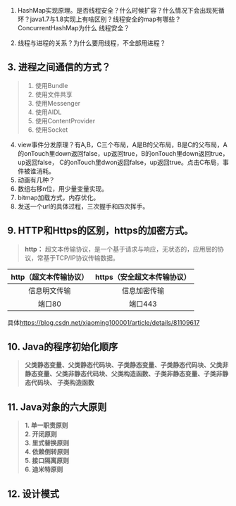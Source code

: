 1. HashMap实现原理。是否线程安全？什么时候扩容？什么情况下会出现死循环？java1.7与1.8实现上有啥区别？线程安全的map有哪些？ConcurrentHashMap为什么
线程安全？
> 
2. 线程与进程的关系？为什么要用线程，不全部用进程？
## 3. 进程之间通信的方式？
> 1. 使用Bundle<br>
> 2. 使用文件共享<br>
> 3. 使用Messenger <br>
> 4. 使用AIDL<br>
> 5. 使用ContentProvider <br>
> 6. 使用Socket <br>

4. view事件分发原理？有A,B，C三个布局，A是B的父布局，B是C的父布局，A的onTouch里down返回false，up返回true，B的onTouch里down返回true，up返回false，
C的onTouch里dwon返回false，up返回true。点击C布局，事件被谁消耗。
5. 动画有几种？
6. 数组右移n位，用少量变量实现。
7. bitmap加载方式，内存优化。
8. 发送一个url的具体过程，三次握手和四次挥手。
## 9. HTTP和Https的区别，https的加密方式。
> **http：** 超文本传输协议，是一个基于请求与响应，无状态的，应用层的协议，常基于TCP/IP协议传输数据。

http（超文本传输协议）|https（安全超文本传输协议）
:--:|:--:|
信息明文传输|信息加密传输
端口80|端口443

具体<https://blog.csdn.net/xiaoming100001/article/details/81109617>

## 10. Java的程序初始化顺序
> **父类静态变量、父类静态代码块、子类静态变量、子类静态代码块、父类非静态变量、父类非静态代码块、父类构造函数、子类非静态变量、子类非静态代码块、
子类构造函数**

## 11. Java对象的六大原则
> **1. 单一职责原则<br>**
> **2. 开闭原则<br>**
> **3. 里式替换原则<br>**
> **4. 依赖倒转原则<br>**
> **5. 接口隔离原则<br>**
> **6. 迪米特原则<br>**

## 12. 设计模式

